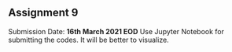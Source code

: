 ## Assignment 9

Submission Date: **16th March 2021 EOD** 
Use Jupyter Notebook for submitting the codes. It will be better to visualize.